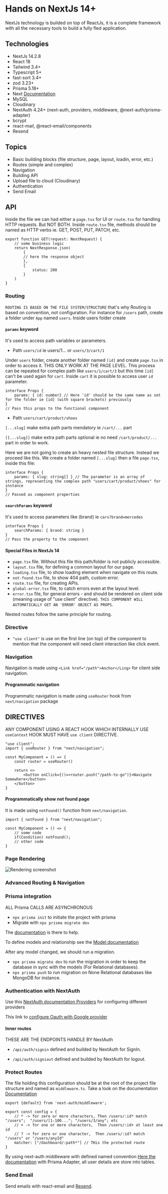 # Hands on NextJs 14+

NextJs technology is builded on top of ReactJs, it is a complete framework with all the necessary tools to build a fully fled application.

## Technologies

- NextJs 14.2.8
- React 18
- Tailwind 3.4+
- Typescript 5+
- fast-sort 3.4+
- zod 3.23+
- Prisma 5.18+
- Next [Documentation](https://nextjs.org/docs/pages/api-reference/components/font)
- MySQL
- Cloudinary
- NextAuth 4.24+ (next-auth, providers, middleware, @next-auth/prisma-adapter)
- bcrypt
- react-mail, @react-email/components
- Resend

## Topics

- Basic building blocks (file structure, page, layout, loadin, error, etc.)
- Routes (simple and complex)
- Navigation
- Building API
- Upload file to cloud (Cloudinary)
- Authentication
- Send Email

## API

Inside the file we can had either a `page.tsx` for UI or `route.tsx` for handling HTTP requests. But NOT BOTH. Inside `route.tsx` file, methods should be named as HTTP verbs ie. GET, POST, PUT, PATCH, etc.

```Ts
export function GET(request: NextRequest) {
    // some business logic
    return NextResponse.json(
        {
        // here the response object
        },
        {
            status: 200
        }
    )
}
```

### Routing

`ROUTING IS BASED ON THE FILE SYSTEM/STRUCTURE` that's why
Routing is based on convention, not configuration. For instance for `/users` path, create a folder under `App` named `users`. Inside users folder create

#### `params` keyword

It's used to access path variables or parameters.

- Path `users/id` ie users/1... or `users/3/cart/1`

Under `users` folder, create another folder named `[id]` and create `page.tsx` in order to access it. THIS ONLY WORK AT THE PAGE LEVEL. This process can be repeated for complex path like `users/1/cart/3` but this time `[id]` can't be used again for `cart`. Inside `cart` it is possible to access user `id` parameter.

```Ts
interface Props {
    params: { id: number} // Here 'id' should be the same name as set for the folder ie [id] (with square brackets) previously
}
// Pass this props to the functional component
```

- Path `users/cart/product/shoes`

`[...slug]` make extra path parts mendatory ie `/cart/...` part

`[[...slug]]` make extra path parts optional ie no need `/cart/product/...` part in order to work.

Here we are not going to create an heavy nested file structure. Instead we proceed like this. We create a folder named `[...slug]` then a file `page.tsx`, inside this file:

```Ts
interface Props {
    params: { slug: string[] } // The parameter is an array of strings, representing the complex path "users/cart/product/shoes" for instance
}
// Passed as component properties
```

#### `searchParams` keyword

It's used to access parameters like (brand) ie `cars?brand=mercedes`

```Ts
interface Props {
    searchParams: { brand: string }
}
// Pass the property to the component
```

#### Special Files in NextJs 14

- `page.tsx` file. Without this file this path/folder is not publicly accessible.
- `layout.tsx` file, for defining a common layout for our page.
- `loading.tsx` file, to show loading element when navigate on this route.
- `not-found.tsx` file, to show 404 path, custom error.
- `route.tsx` file, for creating APIs.
- `global-error.tsx` file, to catch errors even at the layout level.
- `error.tsx` file, for general errors - and should be rendered on client side (meaning usage of "use client" directive). `THIS COMPONENT WILL AUTOMATICALLY GET AN 'ERROR' OBJECT AS PROPS`.

Nested routes follow the same principle for routing.

### Directive

- `"use client"` is use on the first line (on top) of the component to mention that the component will need client interaction like click event.

### Navigation

Navigation is made using `<Link href="/path">Anchor</Ling>` for client side navigation.

#### Programmatic navigation

Programmatic navigation is made using `useRouter` hook from `next/navigation` package

## DIRECTIVES

ANY COMPONENT USING A REACT HOOK WHICH INTERNALLY USE `useContext` HOOK MUST HAVE `use client` DIRECTIVE.

```Ts
"use client";
import { useRouter } from "next/navigation";

const MyComponent = () => {
    const router = useRouter()

    return <>
        <button onClick={()=>router.push("/path-to-go")}>Navigate Somewhere</button>
    </button>
}
```

#### Programmatically show not found page

It is made using `notFound()` function from `next/navigation`.

```Ts
import { notFound } from "next/navigation";

const MyComponent = () => {
    // some code
    if(Condition) notFound();
    // other code
}
```

### Page Rendering

![Rendering screenshot](./screenshots/sht01.png)

### Advanced Routing & Navigation

### Prisma integration

ALL Prisma CALLS ARE ASYNCHRONOUS

- `npx prisma init` to initiate the project with prisma
- Migrate with `npx prisma migrate dev`

The [documentation](https://www.prisma.io/docs/orm/more/help-and-troubleshooting/help-articles/nextjs-prisma-client-dev-practices) is there to help.

To define models and relationship see the [Model documentation](https://www.prisma.io/docs/orm/prisma-schema/data-model/models)

After any model changed, we should run a migration.

- `npx prisma migrate dev` to run the migration in order to keep the database in sync with the models (For Relational databases).
- `npx prisma push` to run migration on None Relational databases like MongoDB for instance.

### Authentication with NextAuth

Use this [NextAuth documentation Providers](https://next-auth.js.org/providers/) for configuring different providers

This link to [configure Oauth with Google provider](https://next-auth.js.org/providers/google)

#### Inner routes

THESE ARE THE ENDPOINTS HANDLE BY NextAuth

- `/api/auth/signin` defined and builded by NextAuth for SignIn.

- `/api/auth/signiout` defined and builded by NextAuth for logout.

### Protect Routes

The file holding this configuration should be at the root of the project file structure and named as `middleware.ts`.
Take a look on the documentation [Documentation](https://next-auth.js.org/configuration/nextjs#middleware)
```Ts
export {default} from 'next-auth/middleware';

export const config = {
    // * -> for zero or more characters, Then /users/:id* match "/users";  "/users/[1-100..."; "/users/3/any"; etc
    // + -> for one or more characters,  Then /users/:id+ at least one id
    // ? -> for zero or one character,  Then /users/:id? match "/users" or "/users/anyId"
    matcher: ["/dashboard/:path*"] // THis the protected route
}
```
By using next-auth middleware with defined named convention [Here the documentation](https://authjs.dev/getting-started/adapters/prisma?_gl=1*n3yohy*_gcl_au*NTM5MzY1Nzk3LjE3MjQxNTQ3ODkuMTc3OTg1NzE4Mi4xNzI0MzU2MjQ2LjE3MjQzNTYyNDU.) with Prisma Adapter, all user details are store into tables.

### Send Email

Send emails with react-email and [Resend](https://resend.com/docs/send-with-nextjs).